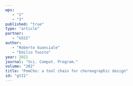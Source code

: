 ```yaml
---
wps: 
   - "2"
   - "3"
published: "true"
type: "article"
partner: 
   - "GSSI"
author: 
   - "Roberto Guanciale"
   - "Emilio Tuosto"
year: 2021
journal: "Sci. Comput. Program."
volume: "202"
title: "PomCho: a tool chain for choreographic design"
id: "gt21"
---
```

